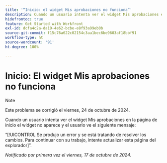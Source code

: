 ```yaml
---
title: '“Inicio: el widget Mis aprobaciones no funciona”'
description: Cuando un usuario intenta ver el widget Mis aprobaciones en la página de inicio, el widget no aparece y el usuario ve un mensaje.
hidefromtoc: true
feature: Get Started with Workfront
exl-id: dcfa4c2a-da19-4e62-bcbe-e8f93a99eb0b
source-git-commit: f15c76a622c02154c3aa1bec6be9603af18bbf91
workflow-type: ht
source-wordcount: '91'
ht-degree: 100%

---
```


# Inicio: El widget Mis aprobaciones no funciona

>[!NOTE]
>
>Este problema se corrigió el viernes, 24 de octubre de 2024.

Cuando un usuario intenta ver el widget Mis aprobaciones en la página de inicio el widget no aparece y el usuario ve el siguiente mensaje:

“[!UICONTROL Se produjo un error y se está tratando de resolver los cambios. Para continuar con su trabajo, intente actualizar esta página del explorador]”.

_Notificado por primera vez el viernes, 17 de octubre de 2024._
